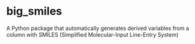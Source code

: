 # big_smiles
A Python package that automatically generates derived variables from a column with SMILES (Simplified Molecular-Input Line-Entry System)

